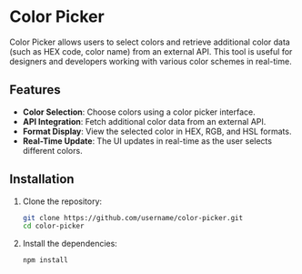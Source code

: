 # Color Picker

Color Picker allows users to select colors and retrieve additional color data (such as HEX code, color name) from an external API. This tool is useful for designers and developers working with various color schemes in real-time.

## Features
- **Color Selection**: Choose colors using a color picker interface.
- **API Integration**: Fetch additional color data from an external API.
- **Format Display**: View the selected color in HEX, RGB, and HSL formats.
- **Real-Time Update**: The UI updates in real-time as the user selects different colors.


## Installation

1. Clone the repository:
   ```bash
   git clone https://github.com/username/color-picker.git
   cd color-picker

2. Install the dependencies:
   
   ```bash
   npm install

